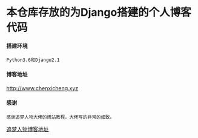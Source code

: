 # 本仓库存放的为Django搭建的个人博客代码

#### 搭建环境
    Python3.6和Django2.1
#### 博客地址
<http://www.chenxicheng.xyz>

#### 感谢
    感谢追梦人物大佬的搭站教程，大佬写的非常的细致。
 [追梦人物博客地址](https://www.zmrenwu.com/)
